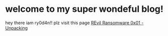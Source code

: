 # welcome to my super wondeful blog!
hey there iam ry0d4n!!
plz visit this page <a href='/revil-ransomware-analysis-part1-unpacking'>REvil Ransomware 0x01 - Unpacking</a>
